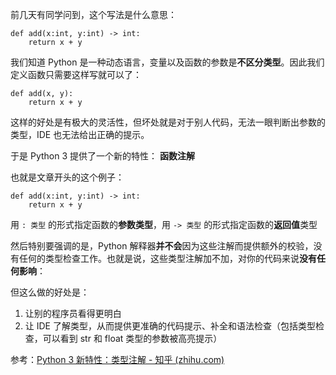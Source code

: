 前几天有同学问到，这个写法是什么意思：

```python3
def add(x:int, y:int) -> int:
    return x + y
```

我们知道 Python 是一种动态语言，变量以及函数的参数是**不区分类型**。因此我们定义函数只需要这样写就可以了：

```python3
def add(x, y):
    return x + y
```

这样的好处是有极大的灵活性，但坏处就是对于别人代码，无法一眼判断出参数的类型，IDE 也无法给出正确的提示。

于是 Python 3 提供了一个新的特性：
**函数注解**

也就是文章开头的这个例子：

```python3
def add(x:int, y:int) -> int:
    return x + y
```

用 `: 类型` 的形式指定函数的**参数类型**，用 `-> 类型` 的形式指定函数的**返回值**类型

然后特别要强调的是，Python 解释器**并不会**因为这些注解而提供额外的校验，没有任何的类型检查工作。也就是说，这些类型注解加不加，对你的代码来说**没有任何影响**：



但这么做的好处是：

1. 让别的程序员看得更明白
2. 让 IDE 了解类型，从而提供更准确的代码提示、补全和语法检查（包括类型检查，可以看到 str 和 float 类型的参数被高亮提示）

参考：[Python 3 新特性：类型注解 - 知乎 (zhihu.com)](https://zhuanlan.zhihu.com/p/37239021)

